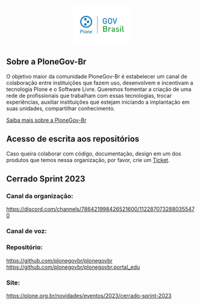 <div align="center"><img alt="logo" src="https://raw.githubusercontent.com/plonegovbr/.github/main/docs/plonegovbr.png" width="150" /></div>

## Sobre a PloneGov-Br

 O objetivo maior da comunidade PloneGov-Br é estabelecer um canal de colaboração entre instituições que fazem uso, desenvolvem e incentivam a tecnologia Plone e o Software Livre. Queremos fomentar a criação de uma rede de profissionais que trabalham com essas tecnologias, trocar experiências, auxiliar instituições que estejam iniciando a implantação em suas unidades, compartilhar conhecimento.

 [Saiba mais sobre a PloneGov-Br](https://plone.org.br/comunidades/gov)

## Acesso de escrita aos repositórios

Caso queira colaborar com código, documentação, design em um dos produtos que temos nessa organização, por favor, crie um [Ticket](https://github.com/plonegovbr/plonegovbr/issues/new/choose).

## Cerrado Sprint 2023

### Canal da organização:
https://discord.com/channels/786421998426521600/1122870732880355470

### Canal de voz:

### Repositório:
https://github.com/plonegovbr/plonegovbr
https://github.com/plonegovbr/plonegovbr.portal_edu


### Site:
https://plone.org.br/novidades/eventos/2023/cerrado-sprint-2023
